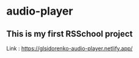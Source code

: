 # audio-player
## This is my first RSSchool project
Link : https://glsidorenko-audio-player.netlify.app/
